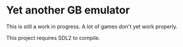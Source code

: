 # Yet another GB emulator
This is still a work in progress. A lot of games don't yet work properly.

This project requires SDL2 to compile.
